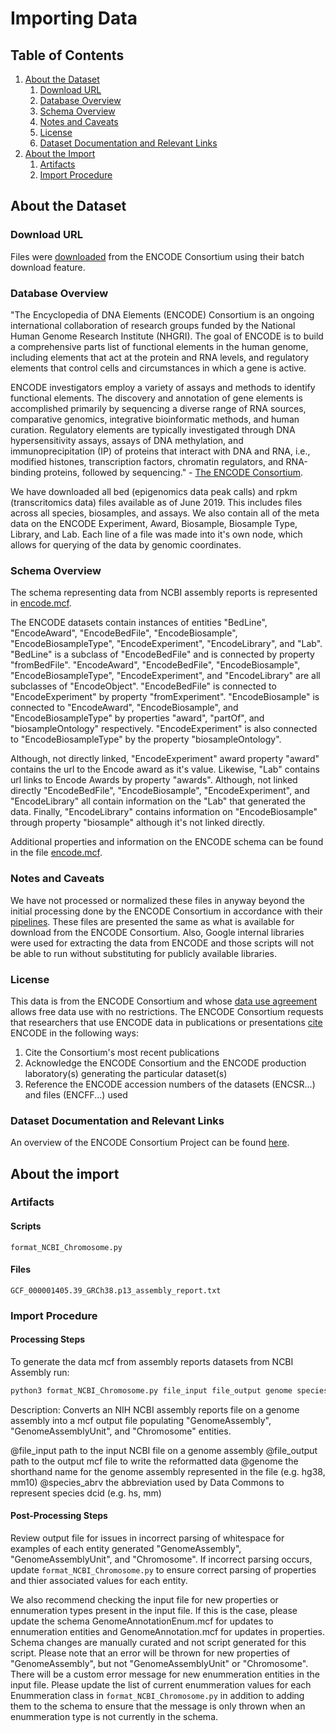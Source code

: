 # Importing  Data

## Table of Contents

1. [About the Dataset](#about-the-dataset)
    1. [Download URL](#download-url)
    2. [Database Overview](#database-overview)
    3. [Schema Overview](#schema-overview)
    4. [Notes and Caveats](#notes-and-caveats)
    5. [License](#license)
    6. [Dataset Documentation and Relevant Links](#dataset-documentation-and-relevant-links)
2. [About the Import](#about-the-import)
    1. [Artifacts](#artifacts)
    2. [Import Procedure](#import-procedure)


## About the Dataset

### Download URL

Files were [downloaded](https://www.encodeproject.org/help/getting-started/) from the ENCODE Consortium using their batch download feature.

### Database Overview

"The Encyclopedia of DNA Elements (ENCODE) Consortium is an ongoing international collaboration of research groups funded by the National Human Genome Research Institute (NHGRI). The goal of ENCODE is to build a comprehensive parts list of functional elements in the human genome, including elements that act at the protein and RNA levels, and regulatory elements that control cells and circumstances in which a gene is active.

ENCODE investigators employ a variety of assays and methods to identify functional elements. The discovery and annotation of gene elements is accomplished primarily by sequencing a diverse range of RNA sources, comparative genomics, integrative bioinformatic methods, and human curation. Regulatory elements are typically investigated through DNA hypersensitivity assays, assays of DNA methylation, and immunoprecipitation (IP) of proteins that interact with DNA and RNA, i.e., modified histones, transcription factors, chromatin regulators, and RNA-binding proteins, followed by sequencing." - [The ENCODE Consortium](https://www.encodeproject.org/help/project-overview/).

We have downloaded all bed (epigenomics data peak calls) and rpkm (transcritomics data) files available as of June 2019. This includes files across all species, biosamples, and assays. We also contain all of the meta data on the ENCODE Experiment, Award, Biosample, Biosample Type, Library, and Lab. Each line of a file was made into it's own node, which allows for querying of the data by genomic coordinates.

### Schema Overview

The schema representing data from NCBI assembly reports is represented in [encode.mcf](https://github.com/datacommonsorg/schema/tree/main/biomedical_schema/encode.mcf).

The ENCODE datasets contain instances of entities "BedLine", "EncodeAward", "EncodeBedFile", "EncodeBiosample", "EncodeBiosampleType", "EncodeExperiment", "EncodeLibrary", and "Lab". "BedLine" is a subclass of "EncodeBedFile" and is connected by property "fromBedFile". "EncodeAward", "EncodeBedFile", "EncodeBiosample", "EncodeBiosampleType", "EncodeExperiment", and "EncodeLibrary" are all subclasses of "EncodeObject". "EncodeBedFile" is connected to "EncodeExperiment" by property "fromExperiment". "EncodeBiosample" is connected to "EncodeAward", "EncodeBiosample", and "EncodeBiosampleType" by properties "award", "partOf", and "biosampleOntology" respectively. "EncodeExperiment" is also connected to "EncodeBiosampleType" by the property "biosampleOntology".

Although, not directly linked, "EncodeExperiment" award property "award" contains the url to the Encode award as it's value. Likewise, "Lab" contains url links to Encode Awards by property "awards". Although, not linked directly "EncodeBedFile", "EncodeBiosample", "EncodeExperiment", and "EncodeLibrary" all contain information on the "Lab" that generated the data. Finally, "EncodeLibrary" contains information on "EncodeBiosample" through property "biosample" although it's not linked directly.

Additional properties and information on the ENCODE schema can be found in the file [encode.mcf](https://github.com/datacommonsorg/schema/tree/main/biomedical_schema/encode.mcf).

### Notes and Caveats

We have not processed or normalized these files in anyway beyond the initial processing done by the ENCODE Consortium in accordance with their [pipelines](https://www.encodeproject.org/pipelines/). These files are presented the same as what is available for download from the ENCODE Consortium. Also, Google internal libraries were used for extracting the data from ENCODE and those scripts will not be able to run without substituting for publicly available libraries.

### License

This data is from the ENCODE Consortium and whose [data use agreement](https://www.encodeproject.org/help/citing-encode/) allows free data use with no restrictions. The ENCODE Consortium requests that researchers that use ENCODE data in publications or presentations [cite](https://www.encodeproject.org/help/citing-encode/) ENCODE in the following ways:
1. Cite the Consortium's most recent publications
2. Acknowledge the ENCODE Consortium and the ENCODE production laboratory(s) generating the particular dataset(s)
3. Reference the ENCODE accession numbers of the datasets (ENCSR...) and files (ENCFF...) used

### Dataset Documentation and Relevant Links

An overview of the ENCODE Consortium Project can be found [here](https://www.encodeproject.org/help/project-overview/). 

## About the import

### Artifacts

#### Scripts

`format_NCBI_Chromosome.py`

#### Files

`GCF_000001405.39_GRCh38.p13_assembly_report.txt`

### Import Procedure

#### Processing Steps 

To generate the data mcf from assembly reports datasets from NCBI Assembly run:

```bash
python3 format_NCBI_Chromosome.py file_input file_output genome species_abrv
```
Description: Converts an NIH NCBI assembly reports file on a genome assembly into a mcf output file populating "GenomeAssembly", "GenomeAssemblyUnit", and "Chromosome" entities.

@file_input		path to the input NCBI file on a genome assembly
@file_output	path to the output mcf file to write the reformatted data
@genome 		the shorthand name for the genome assembly represented in the file (e.g. hg38, mm10)
@species_abrv	the abbreviation used by Data Commons to represent species dcid (e.g. hs, mm)

#### Post-Processing Steps

Review output file for issues in incorrect parsing of whitespace for examples of each entity generated "GenomeAssembly", "GenomeAssemblyUnit", and "Chromosome". If incorrect parsing occurs, update `format_NCBI_Chromosome.py` to ensure correct parsing of properties and thier associated values for each entity.

We also recommend checking the input file for new properties or ennumeration types present in the input file. If this is the case, please update the schema GenomeAnnotationEnum.mcf for updates to ennumeration entities and GenomeAnnotation.mcf for updates in properties. Schema changes are manually curated and not script generated for this script. Please note that an error will be thrown for new properties of "GenomeAssembly", but not "GenomeAssemblyUnit" or "Chromosome". There will be a custom error message for new enummeration entities in the input file. Please update the list of current enummeration values for each Enummeration class in `format_NCBI_Chromosome.py` in addition to adding them to the schema to ensure that the message is only thrown when an enummeration type is not currently in the schema.
```
